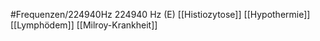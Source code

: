 #Frequenzen/224940Hz
224940 Hz (E)
[[Histiozytose]]
[[Hypothermie]]
[[Lymphödem]]
[[Milroy-Krankheit]]
